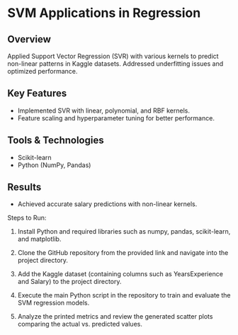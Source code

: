# SVM Applications in Regression

## Overview
Applied Support Vector Regression (SVR) with various kernels to predict non-linear patterns in Kaggle datasets. Addressed underfitting issues and optimized performance.

## Key Features
- Implemented SVR with linear, polynomial, and RBF kernels.
- Feature scaling and hyperparameter tuning for better performance.

## Tools & Technologies
- Scikit-learn
- Python (NumPy, Pandas)

## Results
- Achieved accurate salary predictions with non-linear kernels.

Steps to Run:

1. Install Python and required libraries such as numpy, pandas, scikit-learn, and matplotlib.
   
2. Clone the GitHub repository from the provided link and navigate into the project directory.
   
3. Add the Kaggle dataset (containing columns such as YearsExperience and Salary) to the project directory.
   
4. Execute the main Python script in the repository to train and evaluate the SVM regression models.
   
5. Analyze the printed metrics and review the generated scatter plots comparing the actual vs. predicted values.
